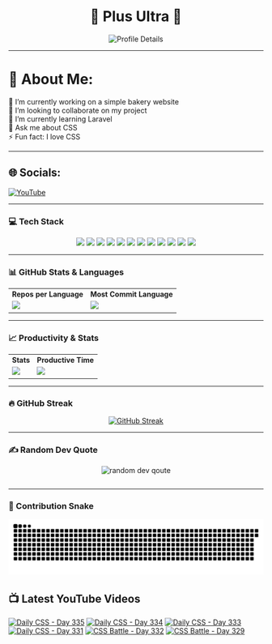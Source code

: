<h1 align="center">🚀 Plus Ultra 🚀</h1>

<div align="center">
  <img src="http://github-profile-summary-cards.vercel.app/api/cards/profile-details?username=ramzel1414&theme=tokyonight" alt="Profile Details">
</div>

---

# 💫 About Me:
🔭 I’m currently working on a simple bakery website<br>
👯 I’m looking to collaborate on my project<br>
🌱 I’m currently learning Laravel<br>
💬 Ask me about CSS<br>
⚡ Fun fact: I love CSS

---

## 🌐 Socials:
[![YouTube](https://img.shields.io/badge/YouTube-%23FF0000.svg?logo=YouTube&logoColor=white)](https://youtube.com/@UCgG_j8zx0wee5dVAaz9owXw)

---

### 💻 Tech Stack

<div align="center">
  <p>
    <img src="https://img.shields.io/badge/css3-%231572B6.svg?style=for-the-badge&logo=css3&logoColor=white">
    <img src="https://img.shields.io/badge/html5-%23E34F26.svg?style=for-the-badge&logo=html5&logoColor=white">
    <img src="https://img.shields.io/badge/javascript-%23323330.svg?style=for-the-badge&logo=javascript&logoColor=%23F7DF1E">
    <img src="https://img.shields.io/badge/php-%23777BB4.svg?style=for-the-badge&logo=php&logoColor=white">
    <img src="https://img.shields.io/badge/bootstrap-%238511FA.svg?style=for-the-badge&logo=bootstrap&logoColor=white">
    <img src="https://img.shields.io/badge/laravel-%23FF2D20.svg?style=for-the-badge&logo=laravel&logoColor=white">
    <img src="https://img.shields.io/badge/react-%2320232a.svg?style=for-the-badge&logo=react&logoColor=%2361DAFB">
    <img src="https://img.shields.io/badge/node.js-6DA55F?style=for-the-badge&logo=node.js&logoColor=white">
    <img src="https://img.shields.io/badge/tailwindcss-%2338B2AC.svg?style=for-the-badge&logo=tailwind-css&logoColor=white">
    <img src="https://img.shields.io/badge/MongoDB-%234ea94b.svg?style=for-the-badge&logo=mongodb&logoColor=white">
    <img src="https://img.shields.io/badge/mysql-4479A1.svg?style=for-the-badge&logo=mysql&logoColor=white">
    <img src="https://img.shields.io/badge/Canva-%2300C4CC.svg?style=for-the-badge&logo=Canva&logoColor=white">
  </p>
</div>

---

### 📊 GitHub Stats & Languages

<div align="center">
  <table>
    <tr>
      <td align="center"><b>Repos per Language</b></td>
      <td align="center"><b>Most Commit Language</b></td>
    </tr>
    <tr>
      <td><img src="http://github-profile-summary-cards.vercel.app/api/cards/repos-per-language?username=ramzel1414&theme=tokyonight"></td>
      <td><img src="http://github-profile-summary-cards.vercel.app/api/cards/most-commit-language?username=ramzel1414&theme=tokyonight"></td>
    </tr>
  </table>
</div>

---

### 📈 Productivity & Stats

<div align="center">
  <table>
    <tr>
      <td align="center"><b>Stats</b></td>
      <td align="center"><b>Productive Time</b></td>
    </tr>
    <tr>
      <td><img src="http://github-profile-summary-cards.vercel.app/api/cards/stats?username=ramzel1414&theme=tokyonight"></td>
      <td><img src="http://github-profile-summary-cards.vercel.app/api/cards/productive-time?username=ramzel1414&theme=tokyonight&utcOffset=8"></td>
    </tr>
  </table>
</div>

---

### 🔥 GitHub Streak

<div align="center">
  <a href="https://git.io/streak-stats">
    <img src="https://streak-stats.demolab.com?user=ramzel1414&theme=tokyonight&hide_border=true" alt="GitHub Streak">
  </a>
</div>

---

### ✍️ Random Dev Quote

<div align="center">
  <table>
    <img src="https://quotes-github-readme.vercel.app/api?type=horizontal&theme=tokyonight" alt="random dev qoute">

  </table>
</div>

---

### 🐍 Contribution Snake

<div align="center">
  <img src="https://github.com/ramzel1414/ramzel1414/blob/output/snake.svg" alt="Snake animation">
</div>

## 📺 Latest YouTube Videos
<!-- BEGIN YOUTUBE-CARDS -->
[![Daily CSS - Day 335](https://ytcards.demolab.com/?id=MtLvehYDTm0&title=Daily+CSS+-+Day+335&lang=en&timestamp=1744249730&background_color=%230d1117&title_color=%23ffffff&stats_color=%23dedede&max_title_lines=1&width=250&border_radius=5 "Daily CSS - Day 335")](https://www.youtube.com/watch?v=MtLvehYDTm0)
[![Daily CSS - Day 334](https://ytcards.demolab.com/?id=tU6vCwdtFz4&title=Daily+CSS+-+Day+334&lang=en&timestamp=1744249496&background_color=%230d1117&title_color=%23ffffff&stats_color=%23dedede&max_title_lines=1&width=250&border_radius=5 "Daily CSS - Day 334")](https://www.youtube.com/watch?v=tU6vCwdtFz4)
[![Daily CSS - Day 333](https://ytcards.demolab.com/?id=GAjvTyLj4r0&title=Daily+CSS+-+Day+333&lang=en&timestamp=1744081075&background_color=%230d1117&title_color=%23ffffff&stats_color=%23dedede&max_title_lines=1&width=250&border_radius=5 "Daily CSS - Day 333")](https://www.youtube.com/watch?v=GAjvTyLj4r0)
[![Daily CSS - Day 331](https://ytcards.demolab.com/?id=q9mHOOiM5ok&title=Daily+CSS+-+Day+331&lang=en&timestamp=1744080870&background_color=%230d1117&title_color=%23ffffff&stats_color=%23dedede&max_title_lines=1&width=250&border_radius=5 "Daily CSS - Day 331")](https://www.youtube.com/watch?v=q9mHOOiM5ok)
[![CSS Battle - Day 332](https://ytcards.demolab.com/?id=ea9iouDxItE&title=CSS+Battle+-+Day+332&lang=en&timestamp=1744079711&background_color=%230d1117&title_color=%23ffffff&stats_color=%23dedede&max_title_lines=1&width=250&border_radius=5 "CSS Battle - Day 332")](https://www.youtube.com/watch?v=ea9iouDxItE)
[![CSS Battle - Day 329](https://ytcards.demolab.com/?id=38vVeeG-0hU&title=CSS+Battle+-+Day+329&lang=en&timestamp=1743933327&background_color=%230d1117&title_color=%23ffffff&stats_color=%23dedede&max_title_lines=1&width=250&border_radius=5 "CSS Battle - Day 329")](https://www.youtube.com/watch?v=38vVeeG-0hU)
<!-- END YOUTUBE-CARDS -->
